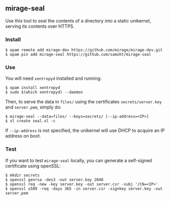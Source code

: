 ## mirage-seal

Use this tool to seal the contents of a directory into a static unikernel,
serving its contents over HTTPS.

### Install

```
$ opam remote add mirage-dev https://github.com/mirage/mirage-dev.git
$ opam pin add mirage-seal https://github.com/samoht/mirage-seal
```

### Use

You will need `xentropyd` installed and running:

```
$ opam install xentropyd
$ sudo $(which xentropyd) --daemon
```

Then, to serve the data in `files/` using the certificates
`secrets/server.key` and `server.pem`, simply do:

```
$ mirage-seal --data=files/ --keys=secrets/ [--ip-address=<IP>]
$ xl create seal.xl -c
```

If `--ip-address` is not specified, the unikernel will use DHCP to
acquire an IP address on boot.

### Test

If you want to test `mirage-seal` locally, you can generate a self-signed
certificate using openSSL:

```
$ mkdir secrets
$ openssl genrsa -des3 -out server.key 2048
$ openssl req -new -key server.key -out server.csr -subj '/CN=<IP>'
$ openssl x509 -req -days 365 -in server.csr -signkey server.key -out server.pem
```
